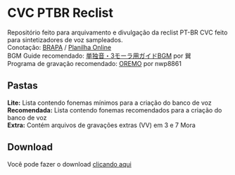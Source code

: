 # CVC PTBR Reclist

Repositório feito para arquivamento e divulgação da reclist PT-BR CVC feito para sintetizadores de voz sampleados.<br/>
Conotação: [BRAPA](https://github.com/overdramatic/BRAPA "BRAPA") / [Planilha Online](https://docs.google.com/spreadsheets/d/e/2PACX-1vTO5M3ZI9Hfe09PyiCd-VcFjXziGj3R1rGJoJTva9zLtkuDHYuPz18o959Wnb7Mt89yR-F0AKw1U8pU/pubhtml "Google Sheets")<br/>
BGM Guide recomendado: [単独音・3モーラ用ガイドBGM](https://bowlroll.net/file/119729 "単独音・3モーラ用ガイドBGM") por 巽<br/>
Programa de gravação recomendado: [OREMO](https://pt.osdn.net/users/nwp8861/pf/OREMO/wiki/FrontPage "OREMO") por nwp8861<br/>

## Pastas
**Lite:** Lista contendo fonemas mínimos para a criação do banco de voz <br/>
**Recomendada:** Lista contendo fonemas recomendados para a criação do banco de voz <br/>
**Extra:** Contém arquivos de gravações extras (VV) em 3 e 7 Mora

## Download
Você pode fazer o download [clicando aqui](https://github.com/overdramatic/CVC-PTBR-Reclist/releases "Release")
